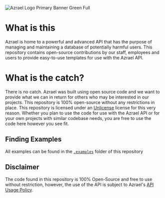 ![Azrael Logo Primary Banner Green Full](https://cdn.azrael.gg/uploads/branding/azrael_banner_primary_green_full.png)

# What is this
Azrael is home to a powerful and advanced API that has the purpose of managing and maintaining a database of potentially harmful users. This repository contains open-source contributions by our staff, employees and users to provide easy-to-use templates for use with the Azrael API.

# What is the catch?
There is no catch. Azrael was built using open source code and we want to provide what we can in return for others who may be interested in our projects. This repository is 100% open-source without any restrictions in place. This repository is licensed under an [Unlicense](https://unlicense.org/) license for this very reason. Whether you plan to use the code for use with the Azrael API or for your own projects with similar codebase needs, you are free to use the code here however you see fit.

## Finding Examples
All examples can be found in the [`.examples`]() folder of this repository
## Disclaimer
The code found in this repository is 100% Open-Source and free to use without restriction, however, the use of the API is subject to Azrael's [API Usage Policy](https://docs.azrael.gg/legal/api-policy). 
